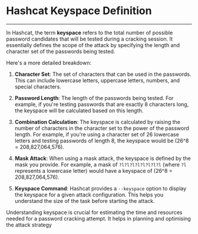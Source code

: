 # Hashcat Keyspace Definition
---
In Hashcat, the term **keyspace** refers to the total number of possible password candidates that will be tested during a cracking session. It essentially defines the scope of the attack by specifying the length and character set of the passwords being tested.

Here's a more detailed breakdown:

1. **Character Set**: The set of characters that can be used in the passwords. This can include lowercase letters, uppercase letters, numbers, and special characters.

2. **Password Length**: The length of the passwords being tested. For example, if you're testing passwords that are exactly 8 characters long, the keyspace will be calculated based on this length.

3. **Combination Calculation**: The keyspace is calculated by raising the number of characters in the character set to the power of the password length. For example, if you're using a character set of 26 lowercase letters and testing passwords of length 8, the keyspace would be \(26^8 = 208,827,064,576\).

4. **Mask Attack**: When using a mask attack, the keyspace is defined by the mask you provide. For example, a mask of `?l?l?l?l?l?l?l?l` (where `?l` represents a lowercase letter) would have a keyspace of \(26^8 = 208,827,064,576\).

5. **Keyspace Command**: Hashcat provides a `--keyspace` option to display the keyspace for a given attack configuration. This helps you understand the size of the task before starting the attack.

Understanding keyspace is crucial for estimating the time and resources needed for a password cracking attempt. It helps in planning and optimising the attack strategy
